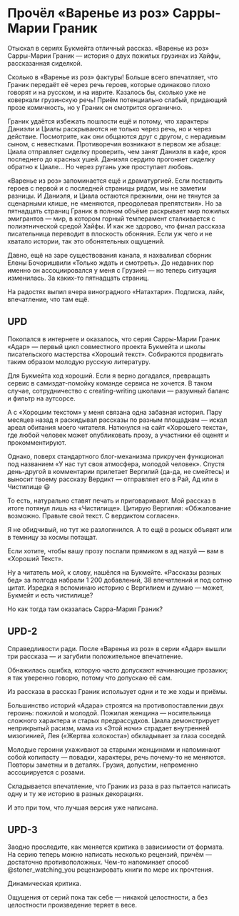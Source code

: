 
# Прочёл «Варенье из роз» Сарры-Марии Граник

​​Отыскал в сериях Букмейта отличный рассказ. «Варенье из роз» Сарры-Марии Граник — история о двух пожилых грузинах из Хайфы, рассказанная сиделкой.

Сколько в «Варенье из роз» фактуры! Больше всего впечатляет, что Граник передаёт её через речь героев, которые одинаково плохо говорят и на русском, и на иврите. Казалось бы, сколько уже не коверкали грузинскую речь! Приём потенциально слабый, придающий прозе комичность, но у Граник он смотрится органично.

Граник удаётся избежать пошлости ещё и потому, что характеры Даниэли и Циалы раскрываются не только через речь, но и через действие. Посмотрите, как они общаются друг с другом, с нерадивым сыном, с невестками. Противоречия возникают в первом же абзаце: Циала отправляет сиделку проверить, чем занят Даниэля в кафе, кроя последнего до красных ушей. Даниэля сердито прогоняет сиделку обратно к Циале… Но через ругань уже проступает любовь.

«Варенье из роз» запоминается ещё и драматургией. Если поставить героев с первой и с последней страницы рядом, мы не заметим разницы. И Даниэля, и Циала остаются прежними, они не тянутся за сценарными клише, не «меняются, преодолевая препятствия». Но за пятнадцать страниц Граник в полном объёме раскрывает мир пожилых эмигрантов — мир, в котором горный темперамент сталкивается с полиэтнической средой Хайфы. И как же здорово, что финал рассказа писательница переводит в плоскость обоняния. Если уж чего и не хватало истории, так это обонятельных ощущений.

Давно, ещё на заре существования канала, я нахваливал сборник Елены Бочоришвили «Только ждать и смотреть». До недавних пор именно он ассоциировался у меня с Грузией — но теперь ситуация изменилась. За каких-то пятнадцать страниц.

На радостях выпил вчера виноградного «Натахтари». Подписка, лайк, впечатление, что там ещё.

## UPD
​​Покопался в интернете и оказалось, что серия Сарры-Марии Граник «Адар» — первый цикл совместного проекта Букмейта и школы писательского мастерства «Хороший текст». Собираются продвигать таким образом молодую русскую литературу.

Для Букмейта ход хороший. Если я верно догадался, превращать сервис в самиздат-помойку команде сервиса не хочется. В таком случае, сотрудничество с creating-writing школами — разумный баланс и фильтр на аутсорсе.

А с «Хорошим текстом» у меня связана одна забавная история. Пару месяцев назад я раскидывал рассказы по разным площадкам — искал ареал обитания моего читателя. Наткнулся на сайт «Хорошего текста», где любой человек может опубликовать прозу, а участники её оценят и прокомментируют.

Однако, поверх стандартного блог-механизма прикручен функционал под названием «У нас тут своя атмосфера, молодой человек». Спустя день-другой в комментарии прилетает Вергилий (да-да, не смейтесь) и выносит твоему рассказу Вердикт — отправляет его в Рай, Ад или в Чистилище 😃

То есть, натурально ставят печать и приговаривают. Мой рассказ в итоге потянул лишь на «Чистилище». Цитирую Вергилия: «Обжалование возможно. Правьте свой текст. С вердиктом согласен».

Я не обидчивый, но тут же разлогинился. А то ещё в розыск объявят или в темницу за космы потащат.

Если хотите, чтобы вашу прозу послали прямиком в ад нахуй — вам в «Хороший Текст».

Ну а читатель мой, к слову, нашёлся на Букмейте. «Рассказы разных бед» за полгода набрали 1 200 добавлений, 38 впечатлений и под сотню цитат. Изредка я вспоминаю историю с Вергилием и думаю — может, Букмейт и есть чистилище? 

Но как тогда там оказалась Сарра-Мария Граник?

## UPD-2
Справедливости ради. После «Варенья из роз» в серии «Адар» вышли три рассказа — и загубили положительное впечатление.

Обнажилась ошибка, которую часто допускают начинающие прозаики; я так уверенно говорю, потому что допускаю её сам.

Из рассказа в рассказ Граник использует одни и те же ходы и приёмы. 

Большинство историй «Адара» строятся на противопоставлении двух героинь: пожилой и молодой. Пожилая женщина — носительница сложного характера и старых предрассудков. Циала демонстрирует неприкрытый расизм, мама из «Этой ночи» страдает внутренней мизогинией, Лея («Жертва холокоста») обкладывает за глаза соседей.

Молодые героини ухаживают за старыми женщинами и напоминают собой копипасту — повадки, характеры, речь почему-то не меняются. Повторы заметны и в деталях. Грузия, допустим, непременно ассоциируется с розами.

Складывается впечатление, что Граник из раза в раз пытается написать одну и ту же историю в разных декорациях.

И это при том, что лучшая версия уже написана.

## UPD-3
Заодно проследите, как меняется критика в зависимости от формата. На серию теперь можно написать несколько рецензий, причём — достаточно противоположных. Чем-то напоминает способ @stoner\_watching\_you рецензировать книги по мере их прочтения. 

Динамическая критика. 

Ощущения от серий пока так себе — никакой целостности, а без целостности произведение теряет в весе.